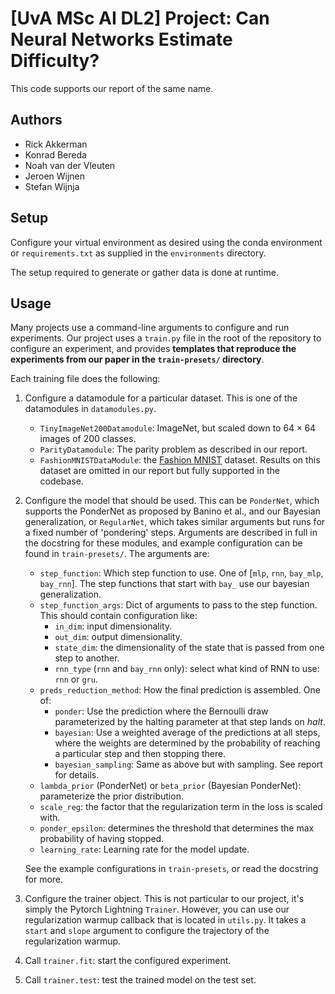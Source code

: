 # [UvA MSc AI DL2] Project: Can Neural Networks Estimate Difficulty?

This code supports our report of the same name.

## Authors

- Rick Akkerman
- Konrad Bereda
- Noah van der Vleuten
- Jeroen Wijnen 
- Stefan Wijnja

## Setup

Configure your virtual environment as desired using the conda environment or
`requirements.txt` as supplied in the `environments` directory.

The setup required to generate or gather data is done at runtime.

## Usage

Many projects use a command-line arguments to configure and run experiments.
Our project uses a `train.py` file in the root of the repository to configure
an experiment, and provides **templates that reproduce the experiments from our
paper in the `train-presets/` directory**.

Each training file does the following:

1. Configure a datamodule for a particular dataset. This is one of the
   datamodules in `datamodules.py`.
    - `TinyImageNet200Datamodule`: ImageNet, but scaled down to $64 \times 64$
      images of 200 classes.
    - `ParityDatamodule`: The parity problem as described in our report.
    - `FashionMNISTDataModule`: the [Fashion
      MNIST](https://github.com/zalandoresearch/fashion-mnist) dataset. Results
      on this dataset are omitted in our report but fully supported in the
      codebase.
2. Configure the model that should be used. This can be `PonderNet`, which
   supports the PonderNet as proposed by Banino et al., and our Bayesian
   generalization, or `RegularNet`, which takes similar arguments but runs for
   a fixed number of 'pondering' steps. Arguments are described in full in the
   docstring for these modules, and example configuration can be found in
   `train-presets/`. The arguments are:

    - `step_function`: Which step function to use. One of [`mlp`, `rnn`,
      `bay_mlp`, `bay_rnn`]. The step functions that start with `bay_` use our
      bayesian generalization.
    - `step_function_args`: Dict of arguments to pass to the step function.
      This should contain configuration like:
        - `in_dim`: input dimensionality.
        - `out_dim`: output dimensionality.
        - `state_dim`: the dimensionality of the state that is passed from one
          step to another.
        - `rnn_type` (`rnn` and `bay_rnn` only): select what kind of RNN to
          use: `rnn` or `gru`.
    - `preds_reduction_method`: How the final prediction is assembled. One of:
        - `ponder`: Use the prediction where the Bernoulli draw parameterized
          by the halting parameter at that step lands on *halt*.
        - `bayesian`: Use a weighted average of the predictions at all steps,
          where the weights are determined by the probability of reaching a
          particular step and then stopping there.
        - `bayesian_sampling`: Same as above but with sampling. See report for
          details.
    - `lambda_prior` (PonderNet) or `beta_prior` (Bayesian PonderNet):
      parameterize the prior distribution.
    - `scale_reg`: the factor that the regularization term in the loss is
      scaled with.
    - `ponder_epsilon`: determines the threshold that determines the max
      probability of having stopped.
    - `learning_rate`: Learning rate for the model update.

    See the example configurations in `train-presets`, or read the docstring
    for more.

3. Configure the trainer object. This is not particular to our project, it's
   simply the Pytorch Lightning `Trainer`. However, you can use our
   regularization warmup callback that is located in `utils.py`. It takes a
   `start` and `slope` argument to configure the trajectory of the
   regularization warmup.

4. Call `trainer.fit`: start the configured experiment.
5. Call `trainer.test`: test the trained model on the test set.
